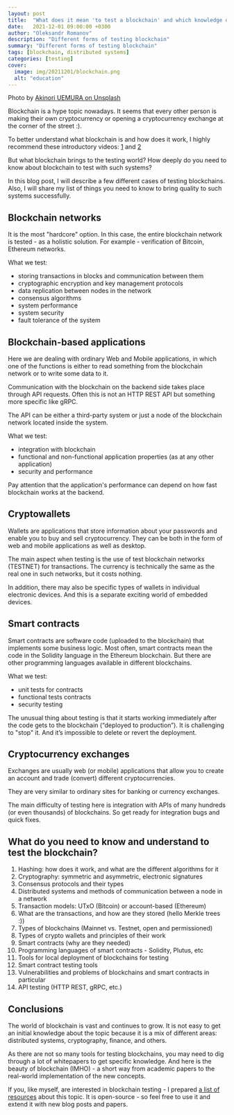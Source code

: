 ```yaml
---
layout: post
title:  "What does it mean 'to test a blockchain' and which knowledge do you need for it"
date:   2021-12-01 09:00:00 +0300
author: "Oleksandr Romanov"
description: "Different forms of testing blockchain"
summary: "Different forms of testing blockchain"
tags: [blockchain, distributed systems]
categories: [testing]
cover:
  image: img/20211201/blockchain.png
  alt: "education"
---
```


Photo by [Akinori UEMURA on Unsplash](https://unsplash.com/@a_uem?utm_source=unsplash&utm_medium=referral&utm_content=creditCopyText)

Blockchain is a hype topic nowadays. It seems that every other person is making their own cryptocurrency or opening a cryptocurrency exchange at the corner of the street :).

To better understand what blockchain is and how does it work, I highly recommend these introductory videos: [1](https://youtu.be/SSo_EIwHSd4) and [2](https://youtu.be/bBC-nXj3Ng4)

But what blockchain brings to the testing world? How deeply do you need to know about blockchain to test with such systems?

In this blog post, I will describe a few different cases of testing blockchains. Also, I will share my list of things you need to know to bring quality to such systems successfully.

## Blockchain networks

It is the most "hardcore" option. In this case, the entire blockchain network is tested - as a holistic solution. For example - verification of Bitcoin, Ethereum networks.

What we test:
- storing transactions in blocks and communication between them
- cryptographic encryption and key management protocols
- data replication between nodes in the network
- consensus algorithms
- system performance
- system security
- fault tolerance of the system

## Blockchain-based applications

Here we are dealing with ordinary Web and Mobile applications, in which one of the functions is either to read something from the blockchain network or to write some data to it.

Communication with the blockchain on the backend side takes place through API requests. Often this is not an HTTP REST API but something more specific like gRPC.

The API can be either a third-party system or just a node of the blockchain network located inside the system.

What we test:
- integration with blockchain
- functional and non-functional application properties (as at any other application)
- security and performance

Pay attention that the application's performance can depend on how fast blockchain works at the backend.

## Cryptowallets

Wallets are applications that store information about your passwords and enable you to buy and sell cryptocurrency. They can be both in the form of web and mobile applications as well as desktop.

The main aspect when testing is the use of test blockchain networks (TESTNET) for transactions. The currency is technically the same as the real one in such networks, but it costs nothing.

In addition, there may also be specific types of wallets in individual electronic devices. And this is a separate exciting world of embedded devices.

## Smart contracts

Smart contracts are software code (uploaded to the blockchain) that implements some business logic. Most often, smart contracts mean the code in the Solidity language in the Ethereum blockchain. But there are other programming languages available in different blockchains.

What we test:
- unit tests for contracts
- functional tests contracts
- security testing

The unusual thing about testing is that it starts working immediately after the code gets to the blockchain (“deployed to production”). It is challenging to "stop" it. And it’s impossible to delete or revert the deployment.

## Cryptocurrency exchanges

Exchanges are usually web (or mobile) applications that allow you to create an account and trade (convert) different cryptocurrencies.

They are very similar to ordinary sites for banking or currency exchanges.

The main difficulty of testing here is integration with APIs of many hundreds (or even thousands) of blockchains. So get ready for integration bugs and quick fixes.

## What do you need to know and understand to test the blockchain?

1. Hashing: how does it work, and what are the different algorithms for it
2. Cryptography: symmetric and asymmetric, electronic signatures
3. Consensus protocols and their types
4. Distributed systems and methods of communication between a node in a network
5. Transaction models: UTxO (Bitcoin) or account-based (Ethereum)
6. What are the transactions, and how are they stored (hello Merkle trees :))
7. Types of blockchains (Mainnet vs. Testnet, open and permissioned)
8. Types of crypto wallets and principles of their work
9. Smart contracts (why are they needed)
10. Programming languages ​​of smart contracts - Solidity, Plutus, etc
11. Tools for local deployment of blockchains for testing
12. Smart contract testing tools
13. Vulnerabilities and problems of blockchains and smart contracts in particular
14. API testing (HTTP REST, gRPC, etc.)

## Conclusions

The world of blockchain is vast and continues to grow. It is not easy to get an initial knowledge about the topic because it is a mix of different areas: distributed systems, cryptography, finance, and others.  

As there are not so many tools for testing blockchains, you may need to dig through a lot of whitepapers to get specific knowledge. And here is the beauty of blockchain (IMHO) - a short way from academic papers to the real-world implementation of the new concepts.  

If you, like myself, are interested in blockchain testing - I prepared [a list of resources](https://github.com/alexromanov/awesome-blockchain-testing) about this topic. It is open-source - so feel free to use it and extend it with new blog posts and papers.

